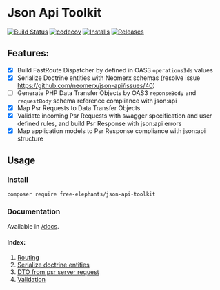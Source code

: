 # Json Api Toolkit

[![Build Status](https://travis-ci.org/FreeElephants/json-api-php-toolkit.svg?branch=master)](https://travis-ci.org/FreeElephants/json-api-php-toolkit)
[![codecov](https://codecov.io/gh/FreeElephants/json-api-php-toolkit/branch/master/graph/badge.svg)](https://codecov.io/gh/FreeElephants/json-api-php-toolkit)
[![Installs](https://img.shields.io/packagist/dt/free-elephants/json-api-toolkit.svg)](https://packagist.org/packages/free-elephants/json-api-php-toolkit)
[![Releases](https://img.shields.io/packagist/v/free-elephants/json-api-toolkit.svg)](https://github.com/FreeElephants/json-api-php-toolkit/releases)

## Features: 
* [x] Build FastRoute Dispatcher by defined in OAS3 `operationsIds` values
* [x] Serialize Doctrine entities with Neomerx schemas (resolve issue https://github.com/neomerx/json-api/issues/40)  
* [ ] Generate PHP Data Transfer Objects by OAS3 `reponseBody` and `requestBody` schema reference compliance with json:api
* [x] Map Psr Requests to Data Transfer Objects
* [x] Validate incoming Psr Requests with swagger specification and user defined rules, and build Psr Response with json:api errors
* [x] Map application models to Psr Response compliance with json:api structure

## Usage

### Install

`composer require free-elephants/json-api-toolkit`

### Documentation

Available in [/docs](/docs). 

#### Index:
1. [Routing](/docs/routing.md)
1. [Serialize doctrine entities](/docs/doctrine.md)
1. [DTO from psr server request](/docs/dto-psr7.md)
1. [Validation](/docs/validation.md)
